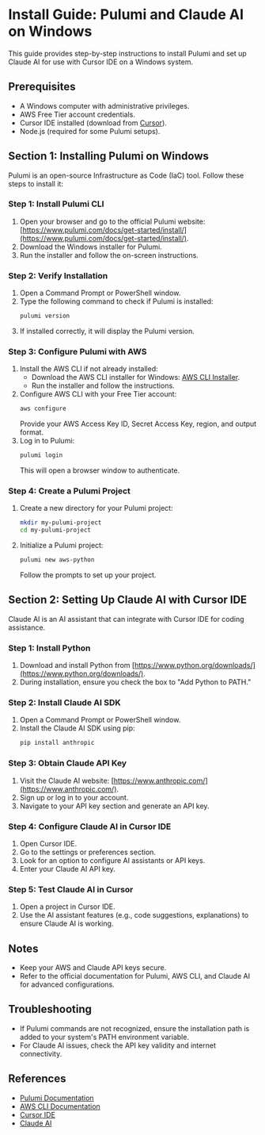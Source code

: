 # Install Guide: Pulumi and Claude AI on Windows

This guide provides step-by-step instructions to install Pulumi and set up Claude AI for use with Cursor IDE on a Windows system.

## Prerequisites
- A Windows computer with administrative privileges.
- AWS Free Tier account credentials.
- Cursor IDE installed (download from [Cursor](https://cursor.so/)).
- Node.js (required for some Pulumi setups).

## Section 1: Installing Pulumi on Windows

Pulumi is an open-source Infrastructure as Code (IaC) tool. Follow these steps to install it:

### Step 1: Install Pulumi CLI
1. Open your browser and go to the official Pulumi website: [https://www.pulumi.com/docs/get-started/install/](https://www.pulumi.com/docs/get-started/install/).
2. Download the Windows installer for Pulumi.
3. Run the installer and follow the on-screen instructions.

### Step 2: Verify Installation
1. Open a Command Prompt or PowerShell window.
2. Type the following command to check if Pulumi is installed:
   ```bash
   pulumi version
   ```
3. If installed correctly, it will display the Pulumi version.

### Step 3: Configure Pulumi with AWS
1. Install the AWS CLI if not already installed:
   - Download the AWS CLI installer for Windows: [AWS CLI Installer](https://aws.amazon.com/cli/).
   - Run the installer and follow the instructions.
2. Configure AWS CLI with your Free Tier account:
   ```bash
   aws configure
   ```
   Provide your AWS Access Key ID, Secret Access Key, region, and output format.
3. Log in to Pulumi:
   ```bash
   pulumi login
   ```
   This will open a browser window to authenticate.

### Step 4: Create a Pulumi Project
1. Create a new directory for your Pulumi project:
   ```bash
   mkdir my-pulumi-project
   cd my-pulumi-project
   ```
2. Initialize a Pulumi project:
   ```bash
   pulumi new aws-python
   ```
   Follow the prompts to set up your project.

## Section 2: Setting Up Claude AI with Cursor IDE

Claude AI is an AI assistant that can integrate with Cursor IDE for coding assistance.

### Step 1: Install Python
1. Download and install Python from [https://www.python.org/downloads/](https://www.python.org/downloads/).
2. During installation, ensure you check the box to "Add Python to PATH."

### Step 2: Install Claude AI SDK
1. Open a Command Prompt or PowerShell window.
2. Install the Claude AI SDK using pip:
   ```bash
   pip install anthropic
   ```

### Step 3: Obtain Claude API Key
1. Visit the Claude AI website: [https://www.anthropic.com/](https://www.anthropic.com/).
2. Sign up or log in to your account.
3. Navigate to your API key section and generate an API key.

### Step 4: Configure Claude AI in Cursor IDE
1. Open Cursor IDE.
2. Go to the settings or preferences section.
3. Look for an option to configure AI assistants or API keys.
4. Enter your Claude AI API key.

### Step 5: Test Claude AI in Cursor
1. Open a project in Cursor IDE.
2. Use the AI assistant features (e.g., code suggestions, explanations) to ensure Claude AI is working.

## Notes
- Keep your AWS and Claude API keys secure.
- Refer to the official documentation for Pulumi, AWS CLI, and Claude AI for advanced configurations.

## Troubleshooting
- If Pulumi commands are not recognized, ensure the installation path is added to your system's PATH environment variable.
- For Claude AI issues, check the API key validity and internet connectivity.

## References
- [Pulumi Documentation](https://www.pulumi.com/docs/)
- [AWS CLI Documentation](https://docs.aws.amazon.com/cli/latest/userguide/cli-chap-welcome.html)
- [Cursor IDE](https://cursor.so/)
- [Claude AI](https://www.anthropic.com/)
